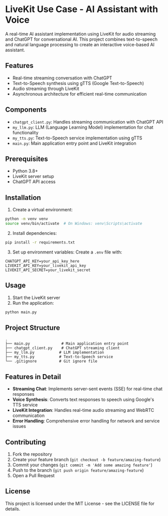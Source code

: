 # LiveKit Use Case - AI Assistant with Voice

A real-time AI assistant implementation using LiveKit for audio streaming and ChatGPT for conversational AI. This project combines text-to-speech and natural language processing to create an interactive voice-based AI assistant.

## Features

- Real-time streaming conversation with ChatGPT
- Text-to-Speech synthesis using gTTS (Google Text-to-Speech)
- Audio streaming through LiveKit
- Asynchronous architecture for efficient real-time communication

## Components

- `chatgpt_client.py`: Handles streaming communication with ChatGPT API
- `my_llm.py`: LLM (Language Learning Model) implementation for chat functionality
- `my_tts.py`: Text-to-Speech service implementation using gTTS
- `main.py`: Main application entry point and LiveKit integration

## Prerequisites

- Python 3.8+
- LiveKit server setup
- ChatGPT API access

## Installation

1. Create a virtual environment:
```bash
python -m venv venv
source venv/bin/activate  # On Windows: venv\Scripts\activate
```

2. Install dependencies:
```bash
pip install -r requirements.txt
```

3. Set up environment variables:
Create a `.env` file with:
```
CHATGPT_API_KEY=your_api_key_here
LIVEKIT_API_KEY=your_livekit_api_key
LIVEKIT_API_SECRET=your_livekit_secret
```

## Usage

1. Start the LiveKit server
2. Run the application:
```bash
python main.py
```

## Project Structure

```
.
├── main.py              # Main application entry point
├── chatgpt_client.py    # ChatGPT streaming client
├── my_llm.py           # LLM implementation
├── my_tts.py           # Text-to-Speech service
└── .gitignore          # Git ignore file
```

## Features in Detail

- **Streaming Chat**: Implements server-sent events (SSE) for real-time chat responses
- **Voice Synthesis**: Converts text responses to speech using Google's TTS service
- **LiveKit Integration**: Handles real-time audio streaming and WebRTC communication
- **Error Handling**: Comprehensive error handling for network and service issues

## Contributing

1. Fork the repository
2. Create your feature branch (`git checkout -b feature/amazing-feature`)
3. Commit your changes (`git commit -m 'Add some amazing feature'`)
4. Push to the branch (`git push origin feature/amazing-feature`)
5. Open a Pull Request

## License

This project is licensed under the MIT License - see the LICENSE file for details.
